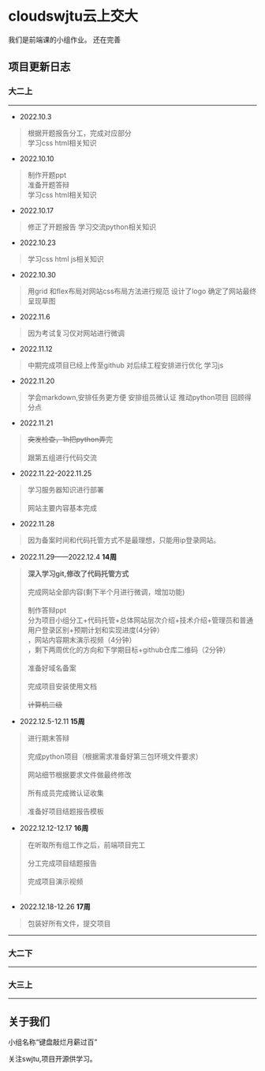 # cloudswjtu云上交大

我们是前端课的小组作业。
还在完善

## 项目更新日志

### 大二上
---

+ 2022.10.3

> 根据开题报告分工，完成对应部分<br>
> 学习css html相关知识

+ 2022.10.10

> 制作开题ppt<br>
> 准备开题答辩<br>
> 学习css html相关知识

+ 2022.10.17

>修正了开题报告
>学习交流python相关知识

+ 2022.10.23

>学习css html js相关知识

+ 2022.10.30

>用grid 和flex布局对网站css布局方法进行规范
>设计了logo
>确定了网站最终呈现草图

+ 2022.11.6

>因为考试复习仅对网站进行微调

+ 2022.11.12

>中期完成项目已经上传至github
>对后续工程安排进行优化
>学习js

+ 2022.11.20

>学会markdown,安排任务更方便
>安排组员微认证
>推动python项目
>回顾得分点

+ 2022.11.21

>~~突发检查，1h把python弄完~~<br><br>
>跟第五组进行代码交流

+ 2022.11.22-2022.11.25

>学习服务器知识进行部署<br><br>
>网站主要内容基本完成

+ 2022.11.28

>因为备案时间和代码托管方式不是最理想，只能用ip登录网站。

+ 2022.11.29——2022.12.4  <strong>14周</strong>

><strong>深入学习git,修改了代码托管方式</strong><br><br>
>完成网站全部内容(剩下半个月进行微调，增加功能)<br><br>
>制作答辩ppt<br>分为项目小组分工+代码托管+总体网站层次介绍+技术介绍+管理员和普通用户登录区别+预期计划和实现进度(4分钟）<br>，网站内容期末演示视频（4分钟）<br>，剩下两周优化的方向和下学期目标+github仓库二维码（2分钟）<br><br>
>准备好域名备案<br><br>
>完成项目安装使用文档<br><br>
>~~计算机二级~~

+ 2022.12.5-12.11              <strong>15周</strong>

>进行期末答辩<br><br>
>完成python项目（根据需求准备好第三包环境文件要求）<br><br>
>网站细节根据要求文件做最终修改<br><br>
>所有成员完成微认证收集<br><br>
>准备好项目结题报告模板

+ 2022.12.12-12.17           <strong>16周</strong>

>在听取所有组工作之后，前端项目完工<br><br>
>分工完成项目结题报告<br><br>
>完成项目演示视频<br><br>

+ 2022.12.18-12.26         <strong>17周</strong>

>包装好所有文件，提交项目

---

### 大二下

---

### 大三上

---

## 关于我们

小组名称“键盘敲烂月薪过百”<br>

关注swjtu,项目开源供学习。
